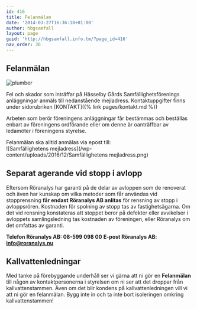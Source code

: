 ```yaml
---
id: 416
title: Felanmälan
date: '2014-03-27T16:36:18+01:00'
author: hbgsamfall
layout: page
guid: 'http://hbgsamfall.info.tm/?page_id=416'
nav_order: 36
---
```


## Felanmälan  
![plumber](/wp-content/uploads/2015/02/Underhållsplanering-W300.png)

Fel och skador som inträffar på Hässelby Gårds Samfällighetsförenings anläggningar anmäls till nedanstående mejladress. 
Kontaktuppgifter finns under sidorubriken [KONTAKT]({% link pages/kontakt.md %})  

Arbeten som berör föreningens anläggningar får bestämmas och beställas enbart av föreningens ordförande eller om denne är oanträffbar av ledamöter i föreningens styrelse.

Felanmälan ska alltid anmälas via epost till:  
![Samfällighetens mejladress](/wp-content/uploads/2016/12/Samfällighetens mejladress.png)  

## Separat agerande vid stopp i avlopp
Eftersom Röranalys har garanti på de delar av avloppen som de renoverat och även har kunskap om vilka metoder som får användas vid stopprensning **får endast Röranalys AB anlitas** för rensning av stopp i avloppsrören. Kostnaden för spolning av stopp tas av fastighetsägarna. Om det vid rensning konstateras att stoppet beror på defekter eller avvikelser i avloppets samlingsledning tas kostnaden av föreningen, eller Röranalys om det omfattas av garanti. 

**Telefon Röranalys AB: 08-599 098 00** 
**E-post Röranalys AB: info@roranalys.nu**

## Kallvattenledningar
Med tanke på förebyggande underhåll ser vi gärna att ni gör en **Felanmälan** till någon av kontaktpersonerna i styrelsen om ni ser att det droppar från kallvattenstammen. Även om det blir kondens på kallvattenledningen vill vi att ni gör en felanmälan. Bygg inte in och ta inte bort isoleringen omkring kallvattenstammen!

